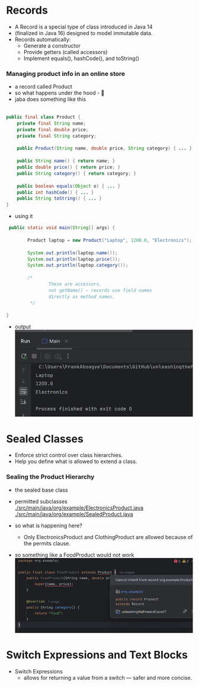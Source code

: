 # Records
- A Record is a special type of class introduced in Java 14 
- (finalized in Java 16) designed to model immutable data. 
- Records automatically:
  - Generate a constructor 
  - Provide getters (called accessors)
  - Implement equals(), hashCode(), and toString()

### Managing product info in an online store
- a record called Product
[](./src/main/java/org/example/Product.java)
- so what happens under the hood - 🤔
- jaba does something like this
```java

public final class Product {
    private final String name;
    private final double price;
    private final String category;

    public Product(String name, double price, String category) { ... }

    public String name() { return name; }
    public double price() { return price; }
    public String category() { return category; }

    public boolean equals(Object o) { ... }
    public int hashCode() { ... }
    public String toString() { ... }
}

```

- using it 

```java
 public static void main(String[] args) {

        Product laptop = new Product("Laptop", 1200.0, "Electronics");

        System.out.println(laptop.name()); 
        System.out.println(laptop.price()); 
        System.out.println(laptop.category());
        
        /*
                These are accessors, 
                not getName() — records use field names 
                directly as method names.
         */

}

```

- output
![./images/recordoutput.png](images/recordoutput.png)

# Sealed Classes
- Enforce strict control over class hierarchies. 
- Help you define what is allowed to extend a class.

### Sealing the Product Hierarchy
- the sealed base class
[](./src/main/java/org/example/SealedProduct.java)

- permitted subclasses
[./src/main/java/org/example/ElectronicsProduct.java](./src/main/java/org/example/ElectronicsProduct.java)
[./src/main/java/org/example/SealedProduct.java](./src/main/java/org/example/SealedProduct.java)

- so what is happening here? 
  - Only ElectronicsProduct and ClothingProduct are allowed because of the permits clause.
- so something like a FoodProduct would not work
![](./images/foodproduct.png)


# Switch Expressions and Text Blocks
- Switch Expressions
  - allows for returning a value from a switch — safer and more concise.